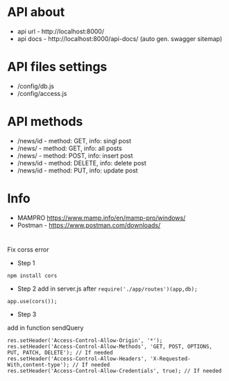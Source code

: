 # API about
- api url - http://localhost:8000/
- api docs - http://localhost:8000/api-docs/  (auto gen. swagger sitemap)

# API files settings
- /config/db.js
- /config/access.js

# API methods
- /news/id - method: GET, info: singl post
- /news/ - method: GET,  info: all posts
- /news/ - method: POST,  info: insert post
- /news/id - method: DELETE,  info: delete post
- /news/id - method: PUT,  info: update post

# Info
- MAMPRO https://www.mamp.info/en/mamp-pro/windows/
- Postman - https://www.postman.com/downloads/

# 

Fix corss error

- Step 1
```
npm install cors
```
- Step 2 
add in server.js after ```require('./app/routes')(app,db);```
```
app.use(cors());
```
- Step 3

add in function sendQuery 
```
res.setHeader('Access-Control-Allow-Origin', '*');
res.setHeader('Access-Control-Allow-Methods', 'GET, POST, OPTIONS, PUT, PATCH, DELETE'); // If needed
res.setHeader('Access-Control-Allow-Headers', 'X-Requested-With,content-type'); // If needed
res.setHeader('Access-Control-Allow-Credentials', true); // If needed
```




